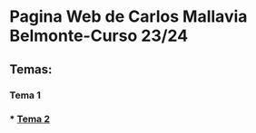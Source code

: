 # Pagina Web de Carlos Mallavia Belmonte-Curso 23/24

## Temas:

### Tema 1

### * [Tema 2](tema2/README.md)

